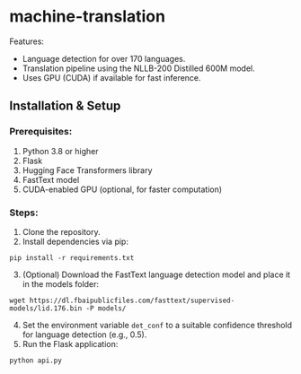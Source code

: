 # machine-translation


Features:
* Language detection for over 170 languages.
* Translation pipeline using the NLLB-200 Distilled 600M model.
* Uses GPU (CUDA) if available for fast inference.


## Installation & Setup
### Prerequisites:
1. Python 3.8 or higher
2. Flask
3. Hugging Face Transformers library
4. FastText model
5. CUDA-enabled GPU (optional, for faster computation)

### Steps:
1. Clone the repository.
2. Install dependencies via pip:
```console
pip install -r requirements.txt
```
3. (Optional) Download the FastText language detection model and place it in the models folder:
```console
wget https://dl.fbaipublicfiles.com/fasttext/supervised-models/lid.176.bin -P models/
```
4. Set the environment variable `det_conf` to a suitable confidence threshold for language detection (e.g., 0.5).
5. Run the Flask application:
```console
python api.py
```
